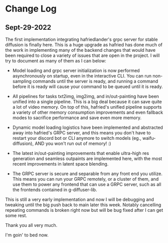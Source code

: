 # Change Log
 
## Sept-29-2022
 
The first implementation integrating hafriedlander's grpc server for stable diffusion is finally here.
This is a huge upgrade as hafried has done much of the work in implementing many of the backend changes that would have been required
to close a variety of issues that are open in the project. I will try to document as many of them as I can below:

- Model loading and grpc server initialization is now performed asynchronously on startup, even in the interactive CLI. You can run non-sampling commands until the server is ready,
  and running a command before it is ready will cause your command to be queued until it is ready.
  
- All pipelines for tasks txt2img, img2img, and in/out-painting have been unified into a single pipeline. This is a big deal because it can save quite a lot of video memory.
  On top of this, hafried's unified pipeline supports a variety of other memory consumption improvements and even fallback modes to sacrifice performance and save even more memory.
  
- Dynamic model loading logistics have been implemented and abstracted away into hafried's GRPC server, and this means you don't have to restart your discord bot or CLI anymore to
  switch models (eg., waifu-diffusion), AND you won't run out of memory! :)
  
- The latest in/out-painting improvements that enable ultra-high res generation and seamless outpaints are implemented here, with the most recent improvements in latent space blending.

- The GRPC server is secure and separable from any front end you utilize. This means you can run your GRPC remotely, or a cluster of them, and use them to power any frontend that can use
  a GRPC server, such as all the frontends contained in g-diffuser-lib.
  
This is still a very early implementation and now I will be debugging and tweaking until the big push back to main later this week. Notably cancelling repeating commands is broken right now
but will be bug fixed after I can get some rest.

Thank you all very much.

I'm goin' to bed now.